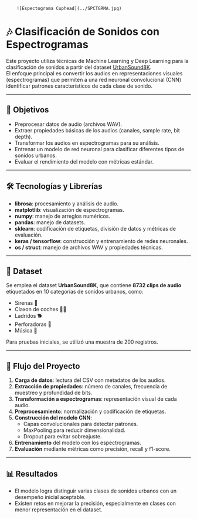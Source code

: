         ![Espectograma Cuphead](../SPCTGRMA.jpg)
# 🎶 Clasificación de Sonidos con Espectrogramas

Este proyecto utiliza técnicas de Machine Learning y Deep Learning para la clasificación de sonidos a partir del dataset [UrbanSound8K](https://urbansounddataset.weebly.com/urbansound8k.html).  
El enfoque principal es convertir los audios en representaciones visuales (espectrogramas) que permiten a una red neuronal convolucional (CNN) identificar patrones característicos de cada clase de sonido.

---

## 🚀 Objetivos
- Preprocesar datos de audio (archivos WAV).
- Extraer propiedades básicas de los audios (canales, sample rate, bit depth).
- Transformar los audios en espectrogramas para su análisis.
- Entrenar un modelo de red neuronal para clasificar diferentes tipos de sonidos urbanos.
- Evaluar el rendimiento del modelo con métricas estándar.

---

## 🛠️ Tecnologías y Librerías
- **librosa**: procesamiento y análisis de audio.
- **matplotlib**: visualización de espectrogramas.
- **numpy**: manejo de arreglos numéricos.
- **pandas**: manejo de datasets.
- **sklearn**: codificación de etiquetas, división de datos y métricas de evaluación.
- **keras / tensorflow**: construcción y entrenamiento de redes neuronales.
- **os / struct**: manejo de archivos WAV y propiedades técnicas.

---

## 📂 Dataset
Se emplea el dataset **UrbanSound8K**, que contiene **8732 clips de audio** etiquetados en 10 categorías de sonidos urbanos, como:
- Sirenas 🚨  
- Claxon de coches 🚗📢  
- Ladridos 🐕  
- Perforadoras 🔨  
- Música 🎵  

Para pruebas iniciales, se utilizó una muestra de 200 registros.

---

## 🔎 Flujo del Proyecto
1. **Carga de datos**: lectura del CSV con metadatos de los audios.  
2. **Extracción de propiedades**: número de canales, frecuencia de muestreo y profundidad de bits.  
3. **Transformación a espectrogramas**: representación visual de cada audio.  
4. **Preprocesamiento**: normalización y codificación de etiquetas.  
5. **Construcción del modelo CNN**:
   - Capas convolucionales para detectar patrones.
   - MaxPooling para reducir dimensionalidad.
   - Dropout para evitar sobreajuste.
6. **Entrenamiento** del modelo con los espectrogramas.  
7. **Evaluación** mediante métricas como precisión, recall y f1-score.  

---

## 📊 Resultados
- El modelo logra distinguir varias clases de sonidos urbanos con un desempeño inicial aceptable.  
- Existen retos en mejorar la precisión, especialmente en clases con menor representación en el dataset.  

